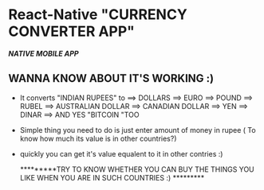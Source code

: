 # React-Native "CURRENCY CONVERTER APP"

***NATIVE MOBILE APP***

## WANNA KNOW ABOUT IT'S WORKING :) 
   * It converts "INDIAN RUPEES" to 
       ==> DOLLARS
       ==> EURO
       ==> POUND
       ==> RUBEL
       ==> AUSTRALIAN DOLLAR
       ==> CANADIAN DOLLAR
       ==> YEN
       ==> DINAR
       ==> AND YES "BITCOIN "TOO
   
   
   * Simple thing you need to do is just enter amount of money in rupee ( To know how much its value is in other countries?)
   * quickly you can get it's value equalent to it in other contries :) 
     
     *********TRY TO KNOW WHETHER YOU CAN BUY THE THINGS YOU LIKE WHEN YOU ARE IN SUCH COUNTRIES :) *********
     
     
